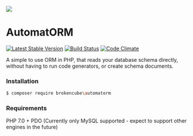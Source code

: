 <img src='https://www.brokencube.co.uk/resource/AutomatormLogo.png?2'>

# AutomatORM 
[![Latest Stable Version](https://poser.pugx.org/brokencube/automatorm/v/stable)](https://packagist.org/packages/brokencube/automatorm) 
[![Build Status](https://travis-ci.org/brokencube/automatorm.svg?branch=master)](https://travis-ci.org/brokencube/automatorm) 
[![Code Climate](https://codeclimate.com/github/brokencube/automatorm/badges/gpa.svg)](https://codeclimate.com/github/brokencube/automatorm) 

A simple to use ORM in PHP, that reads your database schema directly, without having to run code generators, or create schema documents.

### Installation
```bash
$ composer require brokencube\automatorm
```

### Requirements
PHP 7.0 + PDO (Currently only MySQL supported - expect to support other engines in the future)

